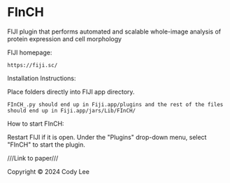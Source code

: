 # FInCH
FIJI plugin that performs automated and scalable whole-image analysis of protein expression and cell morphology



FIJI homepage: 

    https://fiji.sc/



Installation Instructions:

Place folders directly into FIJI app directory. 
  
    FInCH_.py should end up in Fiji.app/plugins and the rest of the files should end up in Fiji.app/jars/Lib/FInCH/



How to start FInCH:

Restart FIJI if it is open. Under the "Plugins" drop-down menu, select "FInCH" to start the plugin.



///Link to paper///



Copyright © 2024 Cody Lee

